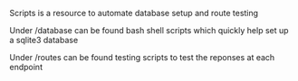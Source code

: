 Scripts is a resource to automate database setup and route testing

Under /database can be found bash shell scripts which quickly help set up
a sqlite3 database

Under /routes can be found testing scripts to test the reponses at each endpoint
